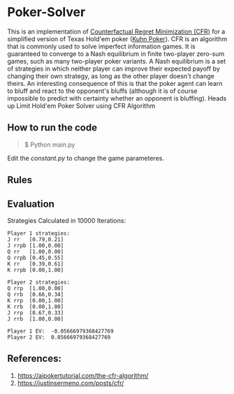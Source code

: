 # Poker-Solver
This is an implementation of [Counterfactual Regret Minimization (CFR)](https://martin.zinkevich.org/publications/regretpoker.pdf) for a simplified version of Texas Hold'em poker ([Kuhn Poker](https://en.wikipedia.org/wiki/Kuhn_poker)). CFR is an algorithm that is commonly used to solve imperfect information games. It is guaranteed to converge to a Nash equilibrium in finite two-player zero-sum games, such as many two-player poker variants. A Nash equilibrium is a set of strategies in which neither player can improve their expected payoff by changing their own strategy, as long as the other player doesn't change theirs. An interesting consequence of this is that the poker agent can learn to bluff and react to the opponent's bluffs (although it is of course impossible to predict with certainty whether an opponent is bluffing).
Heads up Limit Hold'em Poker Solver using CFR Algorithm

## How to run the code
>$ Python main.py

Edit the _constant.py_ to change the game parameteres.

## Rules

## Evaluation
Strategies Calculated in 10000 Iterations:
```
Player 1 strategies: 
J rr   [0.79,0.21]
J rrpb [1.00,0.00]
Q rr   [1.00,0.00]
Q rrpb [0.45,0.55]
K rr   [0.39,0.61]
K rrpb [0.00,1.00]

Player 2 strategies: 
Q rrp  [1.00,0.00]
Q rrb  [0.66,0.34]
K rrp  [0.00,1.00]
K rrb  [0.00,1.00]
J rrp  [0.67,0.33]
J rrb  [1.00,0.00]

Player 1 EV:  -0.05666979368427769
Player 2 EV:  0.05666979368427769
```
## References:
1. https://aipokertutorial.com/the-cfr-algorithm/
2. https://justinsermeno.com/posts/cfr/

